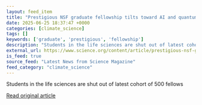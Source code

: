 ```yaml
---
layout: feed_item
title: "Prestigious NSF graduate fellowship tilts toward AI and quantum"
date: 2025-06-25 18:37:47 +0000
categories: [climate_science]
tags: []
keywords: ['graduate', 'prestigious', 'fellowship']
description: "Students in the life sciences are shut out of latest cohort of 500 fellows"
external_url: https://www.science.org/content/article/prestigious-nsf-graduate-fellowship-tilts-toward-ai-and-quantum
is_feed: true
source_feed: "Latest News from Science Magazine"
feed_category: "climate_science"
---
```


Students in the life sciences are shut out of latest cohort of 500 fellows

[Read original article](https://www.science.org/content/article/prestigious-nsf-graduate-fellowship-tilts-toward-ai-and-quantum)
